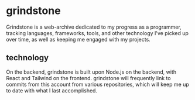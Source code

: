 # grindstone
Grindstone is a web-archive dedicated to my progress as a programmer, tracking languages, frameworks, tools, and other technology I've picked up over time, as well as keeping me engaged with my projects.

## technology
On the backend, grindstone is built upon Node.js on the backend, with React and Tailwind on the frontend. grindstone will frequently link to commits from this account from various repositories, which will keep me up to date 
with what I last accomplished.
